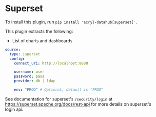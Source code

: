 # Superset

To install this plugin, run `pip install 'acryl-datahub[superset]'`.

This plugin extracts the following:

- List of charts and dashboards

```yml
source:
  type: superset
  config:
    connect_uri: http://localhost:8088

    username: user
    password: pass
    provider: db | ldap

    env: "PROD" # Optional, default is "PROD"
```

See documentation for superset's `/security/login` at https://superset.apache.org/docs/rest-api for more details on superset's login api.
